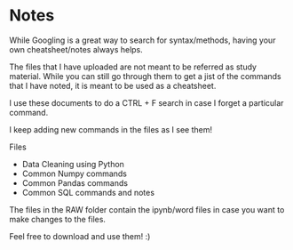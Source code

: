 # Notes

While Googling is a great way to search for syntax/methods, having your own cheatsheet/notes always helps.

The files that I have uploaded are not meant to be referred as study material. While you can still go through them to get a jist of the commands that I have noted, it is meant to be used as a cheatsheet.

I use these documents to do a CTRL + F search in case I forget a particular command. 

I keep adding new commands in the files as I see them!

Files
- Data Cleaning using Python
- Common Numpy commands
- Common Pandas commands
- Common SQL commands and notes

The files in the RAW folder contain the ipynb/word files in case you want to make changes to the files.

Feel free to download and use them! :)
